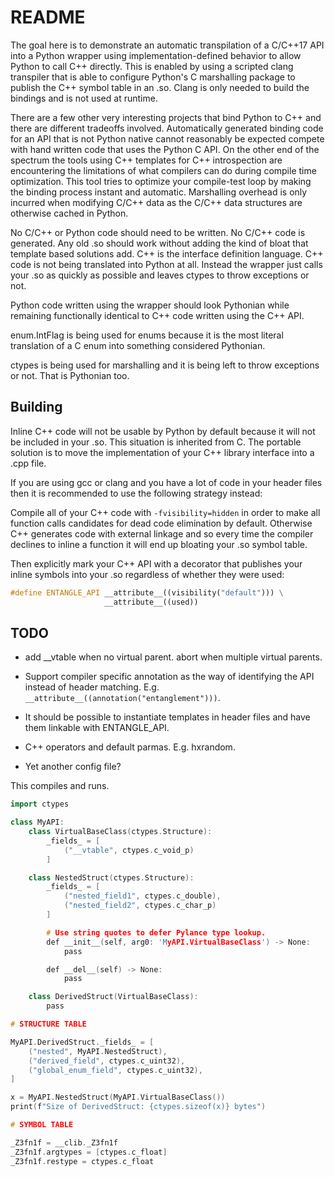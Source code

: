# README

The goal here is to demonstrate an automatic transpilation of a C/C++17 API into
a Python wrapper using implementation-defined behavior to allow Python to call
C++ directly. This is enabled by using a scripted clang transpiler that is able
to configure Python's C marshalling package to publish the C++ symbol table in an
.so. Clang is only needed to build the bindings and is not used at runtime.

There are a few other very interesting projects that bind Python to C++ and there
are different tradeoffs involved. Automatically generated binding code for an
API that is not Python native cannot reasonably be expected compete with hand
written code that uses the Python C API. On the other end of the spectrum the
tools using C++ templates for C++ introspection are encountering the limitations
of what compilers can do during compile time optimization. This tool tries to
optimize your compile-test loop by making the binding process instant and
automatic. Marshalling overhead is only incurred when modifying C/C++ data as
the C/C++ data structures are otherwise cached in Python.

No C/C++ or Python code should need to be written. No C/C++ code is generated.
Any old .so should work without adding the kind of bloat that template based
solutions add. C++ is the interface definition language. C++ code is not being
translated into Python at all. Instead the wrapper just calls your .so as quickly
as possible and leaves ctypes to throw exceptions or not.

Python code written using the wrapper should look Pythonian while remaining
functionally identical to C++ code written using the C++ API.

enum.IntFlag is being used for enums because it is the most literal translation
of a C enum into something considered Pythonian.

ctypes is being used for marshalling and it is being left to throw exceptions
or not. That is Pythonian too.

## Building

Inline C++ code will not be usable by Python by default because it will not be
included in your .so. This situation is inherited from C. The portable solution
is to move the implementation of your C++ library interface into a .cpp file.

If you are using gcc or clang and you have a lot of code in your header files
then it is recommended to use the following strategy instead:

Compile all of your C++ code with `-fvisibility=hidden` in order to make all
function calls candidates for dead code elimination by default. Otherwise C++
generates code with external linkage and so every time the compiler declines to
inline a function it will end up bloating your .so symbol table.

Then explicitly mark your C++ API with a decorator that publishes your inline
symbols into your .so regardless of whether they were used:

```cpp
#define ENTANGLE_API __attribute__((visibility("default"))) \
                     __attribute__((used))
```

## TODO

- add __vtable when no virtual parent. abort when multiple virtual parents.

- Support compiler specific annotation as the way of identifying the API
  instead of header matching. E.g. `__attribute__((annotation("entanglement")))`.

- It should be possible to instantiate templates in header files and have
them linkable with ENTANGLE_API.

- C++ operators and default parmas.  E.g. hxrandom.

- Yet another config file?



This compiles and runs.

```cpp
import ctypes

class MyAPI:
    class VirtualBaseClass(ctypes.Structure):
        _fields_ = [
            ("__vtable", ctypes.c_void_p)
        ]

    class NestedStruct(ctypes.Structure):
        _fields_ = [
            ("nested_field1", ctypes.c_double),
            ("nested_field2", ctypes.c_char_p)
        ]

        # Use string quotes to defer Pylance type lookup.
        def __init__(self, arg0: 'MyAPI.VirtualBaseClass') -> None:
            pass

        def __del__(self) -> None:
            pass

    class DerivedStruct(VirtualBaseClass):
        pass

# STRUCTURE TABLE

MyAPI.DerivedStruct._fields_ = [
    ("nested", MyAPI.NestedStruct),
    ("derived_field", ctypes.c_uint32),
    ("global_enum_field", ctypes.c_uint32),
]

x = MyAPI.NestedStruct(MyAPI.VirtualBaseClass())
print(f"Size of DerivedStruct: {ctypes.sizeof(x)} bytes")

# SYMBOL TABLE

_Z3fn1f = __clib._Z3fn1f
_Z3fn1f.argtypes = [ctypes.c_float]
_Z3fn1f.restype = ctypes.c_float
```
